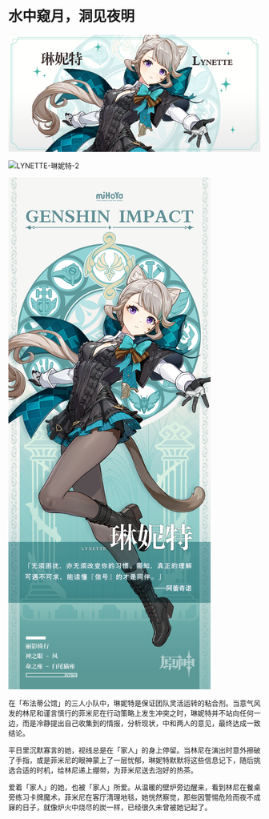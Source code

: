 # 水中窥月，洞见夜明

![FREMINET-菲米尼-2](./../A小卡/./../A小卡/LYNETTE-琳妮特-2.png)

![LYNETTE-琳妮特-2](./../B方形卡/LYNETTE-琳妮特-2.png)

![LYNETTE-琳妮特-2](./../C立绘/LYNETTE-琳妮特-2.png)

在「布法蒂公馆」的三人小队中，琳妮特是保证团队灵活运转的粘合剂。当意气风发的林尼和谨言慎行的菲米尼在行动策略上发生冲突之时，琳妮特并不站向任何一边，而是冷静提出自己收集到的情报，分析现状，中和两人的意见，最终达成一致结论。

平日里沉默寡言的她，视线总是在「家人」的身上停留。当林尼在演出时意外擦破了手指，或是菲米尼的眼神蒙上了一层忧郁，琳妮特默默将这些信息记下，随后挑选合适的时机，给林尼递上绷带，为菲米尼送去泡好的热茶。

爱着「家人」的她，也被「家人」所爱。从温暖的壁炉旁边醒来，看到林尼在餐桌旁练习卡牌魔术，菲米尼在客厅清理地毯，她恍然察觉，那些因警惕危险而夜不成寐的日子，就像炉火中烧尽的炭一样，已经很久未曾被她记起了。